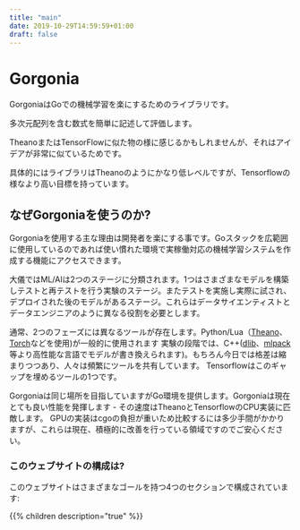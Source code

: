 ```yaml
---
title: "main"
date: 2019-10-29T14:59:59+01:00
draft: false
---
```


# Gorgonia

GorgoniaはGoでの機械学習を楽にするためのライブラリです。

多次元配列を含む数式を簡単に記述して評価します。

TheanoまたはTensorFlowに似た物の様に感じるかもしれませんが、それはアイデアが非常に似ているためです。

具体的にはライブラリはTheanoのようにかなり低レベルですが、Tensorflowの様なより高い目標を持っています。

## なぜGorgoniaを使うのか?

Gorgoniaを使用する主な理由は開発者を楽にする事です。Goスタックを広範囲に使用しているのであれば使い慣れた環境で実稼働対応の機械学習システムを作成する機能にアクセスできます。

大儀ではML/AIは2つのステージに分類されます。1つはさまざまなモデルを構築しテストと再テストを行う実験のステージ。またテストを実施し実際に試され、デプロイされた後のモデルがあるステージ。これらはデータサイエンティストとデータエンジニアのように異なる役割を必要とします。

通常、2つのフェーズには異なるツールが存在します。Python/Lua（[Theano](http://deeplearning.net/software/theano/)、[Torch](http://torch.ch/)などを使用)が一般的に使用されます 実験の段階では、C++([dlib](http://dlib.net/ml.html)、[mlpack](http://mlpack.org)等より高性能な言語でモデルが書き換えられます)。もちろん今日では格差は縮まりつつあり、人々は頻繁にツールを共有しています。 Tensorflowはこのギャップを埋めるツールの1つです。

Gorgoniaは同じ場所を目指していますがGo環境を提供します。Gorgoniaは現在とても良い性能を発揮します - その速度はTheanoとTensorflowのCPU実装に匹敵します。 GPUの実装はcgoの負担が重いため比較するには多少手間がかかりますが、これらは現在、積極的に改善を行っている領域ですのでご安心ください。

### このウェブサイトの構成は?

このウェブサイトはさまざまなゴールを持つ4つのセクションで構成されています:

{{% children description="true" %}}
